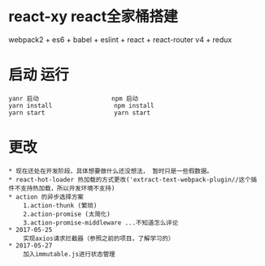 
# react-xy react全家桶搭建
webpack2 + es6 + babel + eslint + react + react-router v4 + redux 

# 启动 运行
    yanr 启动                    npm 启动
    yarn install                 npm install 
    yarn start                   yarn start                      

# 更改
    * 现在还处在开发阶段，具体想要做什么还没想法， 暂时只是一些假数据。 
    * react-hot-loader 热加载的方式更改('extract-text-webpack-plugin//这个插  件不支持热加载，所以开发环境不支持)
    * action 的异步选择方案
        1.action-thunk (繁琐)
        2.action-promise (太简化)
        3.action-promise-middleware ...不知道怎么评论
    * 2017-05-25
        实现axios请求拦截器（参照之前的项目，了解学习的）
    * 2017-05-27
        加入immutable.js进行状态管理
